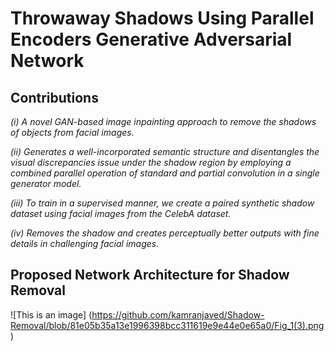 # Throwaway Shadows Using Parallel Encoders Generative Adversarial Network

## Contributions

 *(i) A novel GAN-based image inpainting approach to remove the shadows of objects from facial images.*

 *(ii) Generates a well-incorporated semantic structure and disentangles the visual discrepancies issue under the shadow region by employing a combined parallel operation of standard and partial convolution in a single generator model.*

 *(iii) To train in a supervised manner, we create a paired synthetic shadow dataset using facial images from the CelebA dataset.*

 *(iv) Removes the shadow and creates perceptually better outputs with fine details in challenging facial images.*
 
 ## Proposed Network Architecture for Shadow Removal
 
 ![This is an image] (https://github.com/kamranjaved/Shadow-Removal/blob/81e05b35a13e1996398bcc311619e9e44e0e65a0/Fig_1(3).png)
 
